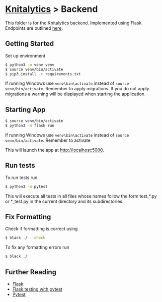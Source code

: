 # [Knitalytics](../README.md) > Backend

This folder is for the Knitalytics backend. Implemented using Flask. Endpoints are outlined [here](./ENDPOINTS.md).

## Getting Started

Set up environment
```bash
$ python3 -m venv venv
$ source venv/bin/activate
$ pip3 install -r requirements.txt
```

If running Windows use `venv\bin\activate` instead of `source venv/bin/activate`. Remember to apply migrations. If you do not apply migrations a warning will be displayed when starting the application.

## Starting App

```bash
$ source venv/bin/activate
$ python3 -m flask run
```

If running Windows use `venv\bin\activate` instead of `source venv/bin/activate`. Remember to activate 

This will launch the app at [http://localhost:5000](http://localhost:5000). 

<!-- 
## Migrations

To apply migrations run
```bash
$ python manage.py migrate
```

To create a superuser (Initial admin account) run
```bash
$ python manage.py createsuperuser
```
This account can be used to log in to the admin panel for the first time. 

If you change or add a model, you have to make and apply migrations. You can do this using
```bash
$ python manage.py makemigrations
$ python manage.py migrate
```
-->

## Run tests
To run tests run
```bash
$ python3 -m pytest
```
This will execute all tests in all files whose names follow the form test_*.py or \*_test.py in the current directory and its subdirectories.
## Fix Formatting

Check if formatting is correct using
```bash
$ black ./ --check
```

To fix any formatting errors run
```bash
$ black ./
```

## Further Reading

 - [Flask](https://flask.palletsprojects.com/en/2.2.x/)
 - [Flask testing with pytest](https://flask.palletsprojects.com/en/2.2.x/testing/)
 - [Pytest](https://docs.pytest.org/en/7.1.x/)
